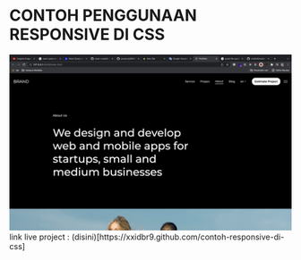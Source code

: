 # CONTOH PENGGUNAAN RESPONSIVE DI CSS

<img src="./.github/images/SS.png">
link live project : (disini)[https://xxidbr9.github.com/contoh-responsive-di-css]